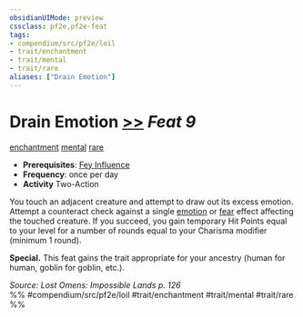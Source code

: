 ```yaml
---
obsidianUIMode: preview
cssclass: pf2e,pf2e-feat
tags:
- compendium/src/pf2e/loil
- trait/enchantment
- trait/mental
- trait/rare
aliases: ["Drain Emotion"]
---
```

# Drain Emotion  [>>](/rules/core-rulebook/chapter-9-playing-the-game.md#Actions "Two-Action") *Feat 9*  
[enchantment](/rules/traits/enchantment.md)  [mental](/rules/traits/mental.md)  [rare](/rules/traits/rare.md)  

- **Prerequisites**: [Fey Influence](/compendium/feats/fey-influence-loil.md)
- **Frequency**: once per day
- **Activity** Two-Action

You touch an adjacent creature and attempt to draw out its excess emotion. Attempt a counteract check against a single [emotion](/rules/traits/emotion.md) or [fear](/rules/traits/fear.md) effect affecting the touched creature. If you succeed, you gain temporary Hit Points equal to your level for a number of rounds equal to your Charisma modifier (minimum 1 round).

**Special.** This feat gains the trait appropriate for your ancestry (human for human, goblin for goblin, etc.).

*Source: Lost Omens: Impossible Lands p. 126*  
%% #compendium/src/pf2e/loil #trait/enchantment #trait/mental #trait/rare %%